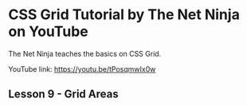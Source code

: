 # CSS Grid Tutorial by The Net Ninja on YouTube

The Net Ninja teaches the basics on CSS Grid.

YouTube link: https://youtu.be/tPosqmwIx0w

## Lesson 9 - Grid Areas